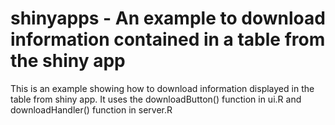 shinyapps - An example to download information contained in a table from the shiny app
=========
This is an example showing how to download information displayed in the table from shiny app.
It uses the downloadButton() function in ui.R and downloadHandler() function in server.R

